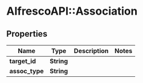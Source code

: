 # AlfrescoAPI::Association

## Properties
Name | Type | Description | Notes
------------ | ------------- | ------------- | -------------
**target_id** | **String** |  | 
**assoc_type** | **String** |  | 


